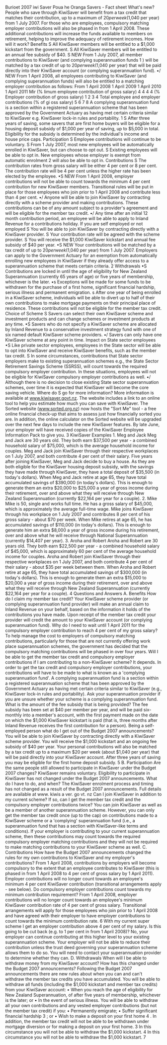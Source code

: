 Burioet 2007 iwi Saver Poua he Oranga Savers - Fact sheet What's new? People who save through KiwiSaver will benefit from a tax credit that matches their contribution, up to a maximum of $20 per week ($1,040 per year) from 1 July 2007. For those who are employees, compulsory matching employer contributions will also be phased in from 1 April 2008. These additional contributions will increase the funds available to members on retirement, helping to improve the adequacy of retirement incomes. How will it work? Benefits S All KiwiSaver members will be entitled to a $1,000 kickstart from the government. S All KiwiSaver members will be entitled to an annual fee subsidy of $40. S NEW From 1 July 2007, all member contributions to KiwiSaver (and complying superannuation funds 1 ) will be matched by a tax credit of up to $20 per week ($1,040 per year) that will be paid directly into their KiwiSaver account (or complying superannuation fund). •/ NEW From 1 April 2008, all employees contributing to KiwiSaver (and complying superannuation funds) will also be entitled to a matching employer contribution as follows: From 1 April 2008 1 April 2009 1 April 2010 1 April 2011 Mir (% limum employee contribution of gross salary) 4 4 4 4 (% Employer contribution of gross salary) 1 2 3 4 Total employee and employer contributions (% of gi oss salary) 5 6 7 8 A complying superannuation fund is a section within a registered superannuation scheme that has been approved by the Government Actuary as having met certain criteria similar to KiwiSaver e.g. KiwiSaver lock-in rules and portability. 1 S After three years of saving, some savers that are first home buyers will be eligible for a housing deposit subsidy of $1,000 per year of saving, up to $5,000 in total. Eligibility for the subsidy is determined by the individual's income and house price caps. Participation S Employee contributions will continue to be voluntary. S From 1 July 2007, most new employees will be automatically enrolled in KiwiSaver, but can choose to opt out. S Existing employees will be able to opt in. New employees whose employer is exempt from automatic enrolment 2 will also be able to opt in. Contributions S The contribution rates from gross salary will be either 4 per cent or 8 per cent. The contribution rate will be 4 per cent unless the higher rate has been elected by the employee. •S NEW From 1 April 2008, employer contributions will not be able to count towards the minimum 4 per cent contribution for new KiwiSaver members. Transitional rules will be put in place for those employees who join prior to 1 April 2008 and contribute less than 4 per cent. •/ Anyone will be able to join KiwiSaver by contracting directly with a scheme provider and making contributions. These contributions can be of any amount subject to a provider's agreement and will be eligible for the member tax credit. •/ Any time after an initial 12 month contribution period, an employee will be able to apply to Inland Revenue for a contributions holiday. If you are self employed or not employed S You will be able to join KiwiSaver by contracting directly with a KiwiSaver provider. S Your contribution rate will be agreed with the scheme provider. S You will receive the $1,000 KiwiSaver kickstart and annual fee subsidy of $40 per year. •S NEW Your contributions will be matched by a tax credit of up to $20 per week ($1,040 per year) from 1 July 2007. Employers can apply to the Government Actuary for an exemption from automatically enrolling new employees in KiwiSaver if they already offer access to a superannuation scheme that meets certain criteria. 2 Withdrawals •S Contributions are locked in until the age of eligibility for New Zealand Superannuation (currently 65 years of age) or five years of membership, whichever is the later. •s Exceptions will be made for some funds to be withdrawn for the purchase of a first home, significant financial hardship, serious illness and permanent emigration. s After one year of being enrolled in a KiwiSaver scheme, individuals will be able to divert up to half of their own contributions to make mortgage payments on their principal place of residence. These contributions will not be eligible for the member tax credit. Choice of Scheme S Savers can select their own KiwiSaver scheme and investment products and can change schemes or investment products at any time. •S Savers who do not specify a KiwiSaver scheme are allocated by Inland Revenue to a conservative investment strategy fund with one of six named default KiwiSaver scheme providers. •/ Savers can only have one KiwiSaver scheme at any point in time. Impact on State sector employees •S Like private sector employees, employees in the State sector will be able to opt into KiwiSaver and receive KiwiSaver benefits, such as the member tax credit. S In some circumstances, contributions that State sector employers make to existing superannuation schemes e.g., the State Sector Retirement Savings Scheme (SSRSS), will count towards the required compulsory employer contribution. In these situations, employees will not be eligible for KiwiSaver compulsory employer contributions as well. •/ Although there is no decision to close existing State sector superannuation schemes, over time it is expected that KiwiSaver will become the core saving vehicle. Where do S go for more information? More information is available at www.kiwisaver.govt.nz. The website includes a link to an online tool to help you estimate how much you can save with KiwiSaver. The Sorted website (www.sorted.org.nz) now hosts the "Sort Me" tool - a free online financial check-up that aims to assess just how financially sorted you are. In addition, the online calculator on the Sorted website will be upgraded over the next few days to include the new KiwiSaver features. By late June, your employer will have received copies of the KiwiSaver Employee Information Pack to give you. 3 KiwiSaver Examples 1. Meg and Jack Meg and Jack are 30 years old. They both earn $37,500 per year - a combined household salary of $75,000, which is the average household income for couples. Meg and Jack join KiwiSaver through their respective workplaces on 1 July 2007, and both contribute 4 per cent of their salary. Five years after joining KiwiSaver, Meg and Jack decide to buy a house. As they are both eligible for the KiwiSaver housing deposit subsidy, with the savings they have made through KiwiSaver, they have a total deposit of $35,500 (in today's dollars). When Meg and Jack retire at age 65, they have total accumulated savings of $390,000 (in today's dollars). This is enough to generate them an extra $20,000 to $25,000 a year of gross income during their retirement, over and above what they will receive through New Zealand Superannuation (currently $22,164 per year for a couple). 2. Mike Mike is 50, single and works full time. He has a gross salary of $45,000, which is approximately the average full-time wage. Mike joins KiwiSaver through his workplace on 1 July 2007 and contributes 8 per cent of his gross salary - about $70 per week. When Mike retires at age 65, he has accumulated savings of $110,000 (in today's dollars). This is enough to generate him an extra $8,000 a year of gross income during his retirement, over and above what he will receive through National Superannuation (currently $14,407 per year). 3. Aroha and Robert Aroha and Robert are 30 years old. They both earn $22,500 per year - a combined household salary of $45,000, which is approximately 60 per cent of the average household income for couples. Aroha and Robert join KiwiSaver through their respective workplaces on 1 July 2007, and both contribute 4 per cent of their salary - about $35 per week between them. When Aroha and Robert retire at age 65, they have total accumulated savings of $300,000 (in today's dollars). This is enough to generate them an extra $15,000 to $20,000 a year of gross income during their retirement, over and above what they will receive through New Zealand Superannuation (currently $22,164 per year for a couple). 4 Questions and Answers A. Benefits How do I claim my member tax credit? Your KiwiSaver scheme provider (or complying superannuation fund provider) will make an annual claim to Inland Revenue on your behalf, based on the information it holds of the contributions you have made. Upon receipt of the member tax credit your provider will credit the amount to your KiwiSaver account (or complying superannuation fund). Why do I need to wait until 1 April 2011 for the compulsory employer contribution to reach 4 per cent of my gross salary? To help manage the cost to employers of compulsory matching contributions, particularly for those that are not currently offering work place superannuation schemes, the government has decided that the compulsory matching contributions will be phased in over four years. Will I be able to get the member tax credit and compulsory employer contributions if I am contributing to a non-KiwiSaver scheme? It depends. In order to get the tax credit and compulsory employer contributions, your contributions will have to be made to what is known as a 'complying superannuation fund'. A complying superannuation fund is a section within a registered superannuation scheme that has been approved by the Government Actuary as having met certain criteria similar to KiwiSaver (e.g., KiwiSaver lock-in rules and portability). Ask your superannuation provider if you are unsure whether your scheme is a complying superannuation fund. What is the amount of the fee subsidy that is being provided? The fee subsidy has been set at $40 per member per year, and will be paid six-monthly into a member's account, with the first payment made on the date on which the $1,000 KiwiSaver kickstart is paid (that is, three months after Inland Revenue receives the first contribution for a person). Being a self-employed person what do I get out of the Budget 2007 announcements? You will be able to join KiwiSaver by contracting directly with a KiwiSaver scheme provider. You will receive the $1,000 kickstart and an ongoing fee subsidy of $40 per year. Your personal contributions will also be matched by a tax credit up to a maximum $20 per week (about $1,040 per year) that will be paid directly into your KiwiSaver account. After three years of saving you may be eligible for the first home deposit subsidy. 5 B. Participation Are the same people still allowed to participate in KiwiSaver under the Budget 2007 changes? KiwiSaver remains voluntary. Eligibility to participate in KiwiSaver has not changed under the Budget 2007 announcements. What do I have to do, and when? The KiwiSaver enrolment process and timing has not changed as a result of the Budget 2007 announcements. Full details are available at www. kiwis a ver. go vt. nz Can I join KiwiSaver in addition to my current scheme? If so, can I get the member tax credit and the compulsory employer contributions twice? You can join KiwiSaver as well as be a member of another superannuation scheme. However, you can only get the member tax credit once (up to the cap) on contributions made to a KiwiSaver scheme or a 'complying' superannuation fund (i.e., a superannuation fund that has a section with KiwiSaver-like terms and conditions). If your employer is contributing to your current superannuation scheme, then these contributions may count towards the required compulsory employer matching contributions and they will not be required to make matching contributions to your KiwiSaver scheme as well. C. Contributions How have the Budget 2007 announcements changed the rules for my own contributions to KiwiSaver and my employer's contributions? From 1 April 2008, contributions by employers will become compulsory to the extent that an employee contributes to KiwiSaver (this is phased in from 1 April 2008 to 4 per cent of gross salary by 1 April 2011). Employer contributions will no longer count towards an employee's minimum 4 per cent KiwiSaver contribution (transitional arrangements apply - see below). Do compulsory employer contributions count towards my minimum contribution requirement? From 1 April 2008, employer contributions will no longer count towards an employee's minimum KiwiSaver contribution rate of 4 per cent of gross salary. Transitional arrangements will apply for those employees who join prior to 1 April 2008 and have agreed with their employer to have employer contributions to count towards the minimum contribution rate. 6 With my current super scheme I get an employer contribution above 4 per cent of my salary. Is this going to be cut back (e.g. to 1 per cent in from 1 April 2008)? No, your employer can continue contributing at this higher level to your existing superannuation scheme. Your employer will not be able to reduce their contribution unless the trust deed governing your superannuation scheme allows them to do so. You will need to contact your superannuation provider to determine whether they can. D. Withdrawals When will I be able to withdraw money from my KiwiSaver account? How has this changed under the Budget 2007 announcements? Following the Budget 2007 announcements there are new rules about when you can and can't withdraw the member tax credits you have accumulated. You will be able to withdraw all funds (including the $1,000 kickstart and member tax credits) from your KiwiSaver account: • When you reach the age of eligibility for New Zealand Superannuation, of after five years of membership, whichever is the later; or • In the event of serious illness. You will be able to withdraw all your own contributions and any vested employer contributions (but not the member tax credit) if you: • Permanently emigrate; • Suffer significant financial hardship 3 ; or • Wish to make a deposit on your first home 4 . In addition, the member tax credit will not be able to be withdrawn under mortgage diversion or for making a deposit on your first home. 3 In this circumstance you will not be able to withdraw the $1,000 kickstart. 4 In this circumstance you will not be able to withdraw the $1,000 kickstart. 7